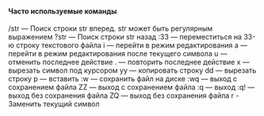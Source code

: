#### Часто используемые команды
/str — Поиск строки str вперед. str может быть регулярным выражением
?str — Поиск строки str назад
:33 — переместиться на 33-ю строку текстового файла
i — перейти в режим редактирования
a — перейти в режим редактирования после текущего символа
u — отменить последнее действие
. — повторить последнее действие
x — вырезать символ под курсором
yy — копировать строку
dd — вырезать строку
p — вставить
:w — сохранить файл на диске
:wq — выход с сохранением файла
ZZ — выход с сохранением файла
:q — выход
:q! — выход без сохранения файла
ZQ — выход без сохранения файла
r - Заменить текущий символ